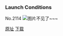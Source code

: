### Launch Conditions
No.2114
![图片不见了~~~](https://imgs.xkcd.com/comics/launch_conditions.png)

[原址](https://xkcd.com//2114) [下载](https://imgs.xkcd.com/comics/launch_conditions.png)

